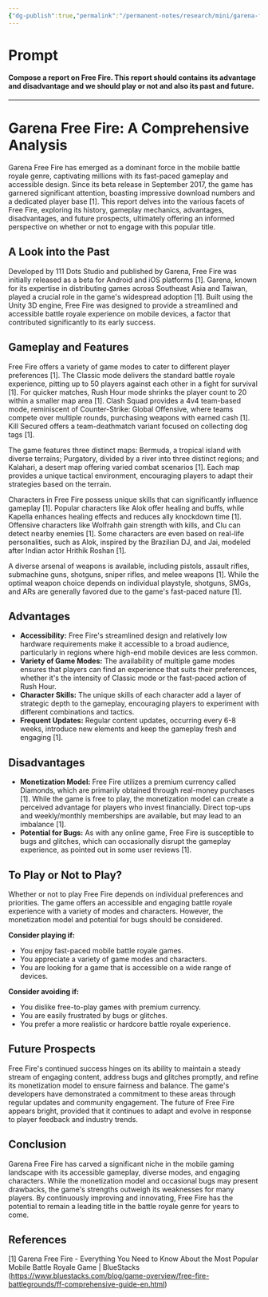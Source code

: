 ```yaml
---
{"dg-publish":true,"permalink":"/permanent-notes/research/mini/garena-free-fire-a-comprehensive-analysis/"}
---
```


# Prompt

#### Compose a report on Free Fire. This report should contains its advantage and disadvantage and we should play or not and also its past and future.

---
# Garena Free Fire: A Comprehensive Analysis

Garena Free Fire has emerged as a dominant force in the mobile battle royale genre, captivating millions with its fast-paced gameplay and accessible design. Since its beta release in September 2017, the game has garnered significant attention, boasting impressive download numbers and a dedicated player base [1]. This report delves into the various facets of Free Fire, exploring its history, gameplay mechanics, advantages, disadvantages, and future prospects, ultimately offering an informed perspective on whether or not to engage with this popular title.

## A Look into the Past

Developed by 111 Dots Studio and published by Garena, Free Fire was initially released as a beta for Android and iOS platforms [1]. Garena, known for its expertise in distributing games across Southeast Asia and Taiwan, played a crucial role in the game's widespread adoption [1]. Built using the Unity 3D engine, Free Fire was designed to provide a streamlined and accessible battle royale experience on mobile devices, a factor that contributed significantly to its early success.

## Gameplay and Features

Free Fire offers a variety of game modes to cater to different player preferences [1]. The Classic mode delivers the standard battle royale experience, pitting up to 50 players against each other in a fight for survival [1]. For quicker matches, Rush Hour mode shrinks the player count to 20 within a smaller map area [1]. Clash Squad provides a 4v4 team-based mode, reminiscent of Counter-Strike: Global Offensive, where teams compete over multiple rounds, purchasing weapons with earned cash [1]. Kill Secured offers a team-deathmatch variant focused on collecting dog tags [1].

The game features three distinct maps: Bermuda, a tropical island with diverse terrains; Purgatory, divided by a river into three distinct regions; and Kalahari, a desert map offering varied combat scenarios [1]. Each map provides a unique tactical environment, encouraging players to adapt their strategies based on the terrain.

Characters in Free Fire possess unique skills that can significantly influence gameplay [1]. Popular characters like Alok offer healing and buffs, while Kapella enhances healing effects and reduces ally knockdown time [1]. Offensive characters like Wolfrahh gain strength with kills, and Clu can detect nearby enemies [1]. Some characters are even based on real-life personalities, such as Alok, inspired by the Brazilian DJ, and Jai, modeled after Indian actor Hrithik Roshan [1].

A diverse arsenal of weapons is available, including pistols, assault rifles, submachine guns, shotguns, sniper rifles, and melee weapons [1]. While the optimal weapon choice depends on individual playstyle, shotguns, SMGs, and ARs are generally favored due to the game's fast-paced nature [1].

## Advantages

*   **Accessibility:** Free Fire's streamlined design and relatively low hardware requirements make it accessible to a broad audience, particularly in regions where high-end mobile devices are less common.
*   **Variety of Game Modes:** The availability of multiple game modes ensures that players can find an experience that suits their preferences, whether it's the intensity of Classic mode or the fast-paced action of Rush Hour.
*   **Character Skills:** The unique skills of each character add a layer of strategic depth to the gameplay, encouraging players to experiment with different combinations and tactics.
*   **Frequent Updates:** Regular content updates, occurring every 6-8 weeks, introduce new elements and keep the gameplay fresh and engaging [1].

## Disadvantages

*   **Monetization Model:** Free Fire utilizes a premium currency called Diamonds, which are primarily obtained through real-money purchases [1]. While the game is free to play, the monetization model can create a perceived advantage for players who invest financially. Direct top-ups and weekly/monthly memberships are available, but may lead to an imbalance [1].
*   **Potential for Bugs:** As with any online game, Free Fire is susceptible to bugs and glitches, which can occasionally disrupt the gameplay experience, as pointed out in some user reviews [1].

## To Play or Not to Play?

Whether or not to play Free Fire depends on individual preferences and priorities. The game offers an accessible and engaging battle royale experience with a variety of modes and characters. However, the monetization model and potential for bugs should be considered.

**Consider playing if:**

*   You enjoy fast-paced mobile battle royale games.
*   You appreciate a variety of game modes and characters.
*   You are looking for a game that is accessible on a wide range of devices.

**Consider avoiding if:**

*   You dislike free-to-play games with premium currency.
*   You are easily frustrated by bugs or glitches.
*   You prefer a more realistic or hardcore battle royale experience.

## Future Prospects

Free Fire's continued success hinges on its ability to maintain a steady stream of engaging content, address bugs and glitches promptly, and refine its monetization model to ensure fairness and balance. The game's developers have demonstrated a commitment to these areas through regular updates and community engagement. The future of Free Fire appears bright, provided that it continues to adapt and evolve in response to player feedback and industry trends.

## Conclusion

Garena Free Fire has carved a significant niche in the mobile gaming landscape with its accessible gameplay, diverse modes, and engaging characters. While the monetization model and occasional bugs may present drawbacks, the game's strengths outweigh its weaknesses for many players. By continuously improving and innovating, Free Fire has the potential to remain a leading title in the battle royale genre for years to come.

## References

[1] Garena Free Fire - Everything You Need to Know About the Most Popular Mobile Battle Royale Game | BlueStacks (https://www.bluestacks.com/blog/game-overview/free-fire-battlegrounds/ff-comprehensive-guide-en.html)